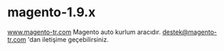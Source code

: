 # magento-1.9.x
www.magento-tr.com Magento auto kurlum aracıdır.
destek@magento-tr.com 'dan iletişime geçebilirsiniz.
